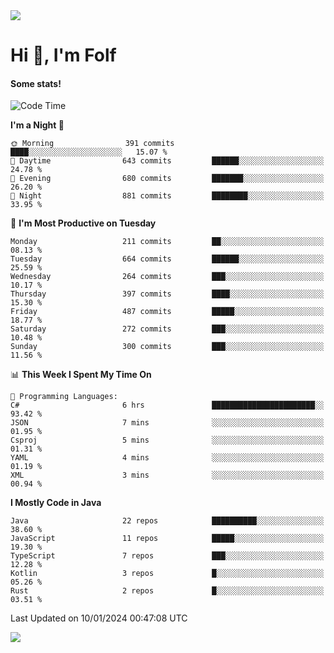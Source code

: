 <img src="https://komarev.com/ghpvc/?username=itsfolf"/>
<h1>Hi 👋, I'm Folf</h1>


#### Some stats!
<!--START_SECTION:waka-->
![Code Time](http://img.shields.io/badge/Code%20Time-2%2C089%20hrs%205%20mins-blue)

**I'm a Night 🦉** 

```text
🌞 Morning                391 commits         ████░░░░░░░░░░░░░░░░░░░░░   15.07 % 
🌆 Daytime                643 commits         ██████░░░░░░░░░░░░░░░░░░░   24.78 % 
🌃 Evening                680 commits         ███████░░░░░░░░░░░░░░░░░░   26.20 % 
🌙 Night                  881 commits         ████████░░░░░░░░░░░░░░░░░   33.95 % 
```
📅 **I'm Most Productive on Tuesday** 

```text
Monday                   211 commits         ██░░░░░░░░░░░░░░░░░░░░░░░   08.13 % 
Tuesday                  664 commits         ██████░░░░░░░░░░░░░░░░░░░   25.59 % 
Wednesday                264 commits         ███░░░░░░░░░░░░░░░░░░░░░░   10.17 % 
Thursday                 397 commits         ████░░░░░░░░░░░░░░░░░░░░░   15.30 % 
Friday                   487 commits         █████░░░░░░░░░░░░░░░░░░░░   18.77 % 
Saturday                 272 commits         ███░░░░░░░░░░░░░░░░░░░░░░   10.48 % 
Sunday                   300 commits         ███░░░░░░░░░░░░░░░░░░░░░░   11.56 % 
```


📊 **This Week I Spent My Time On** 

```text
💬 Programming Languages: 
C#                       6 hrs               ███████████████████████░░   93.42 % 
JSON                     7 mins              ░░░░░░░░░░░░░░░░░░░░░░░░░   01.95 % 
Csproj                   5 mins              ░░░░░░░░░░░░░░░░░░░░░░░░░   01.31 % 
YAML                     4 mins              ░░░░░░░░░░░░░░░░░░░░░░░░░   01.19 % 
XML                      3 mins              ░░░░░░░░░░░░░░░░░░░░░░░░░   00.94 % 
```

**I Mostly Code in Java** 

```text
Java                     22 repos            ██████████░░░░░░░░░░░░░░░   38.60 % 
JavaScript               11 repos            █████░░░░░░░░░░░░░░░░░░░░   19.30 % 
TypeScript               7 repos             ███░░░░░░░░░░░░░░░░░░░░░░   12.28 % 
Kotlin                   3 repos             █░░░░░░░░░░░░░░░░░░░░░░░░   05.26 % 
Rust                     2 repos             █░░░░░░░░░░░░░░░░░░░░░░░░   03.51 % 
```




 Last Updated on 10/01/2024 00:47:08 UTC
<!--END_SECTION:waka-->
<a src="https://discord.com/users/1090088995976925305"><img src="https://lanyard-profile-readme.vercel.app/api/1090088995976925305"/></a></td> 
